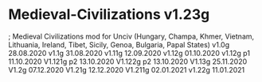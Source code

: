 # Medieval-Civilizations v1.23g
; Medieval Civilizations mod for Unciv (Hungary, Champa, Khmer, Vietnam, Lithuania, Ireland, Tibet, Sicily, Genoa, Bulgaria, Papal States)
v1.0g 28.08.2020
v1.1g 31.08.2020
v1.11g 12.09.2020
v1.12g 01.10.2020
v1.12g p1 11.10.2020
V1.121g p2 13.10.2020
V1.122g p2 13.10.2020
V1.13g 25.11.2020
V1.2g 07.12.2020
V1.21g 12.12.2020
V1.211g 02.01.2021
v1.22g 11.01.2021
